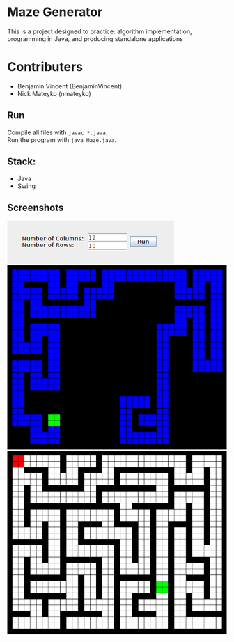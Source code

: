 # Maze Generator
This is a project designed to practice: algorithm implementation, programming in Java, and producing standalone applications 

# Contributers
- Benjamin Vincent (BenjaminVincent)
- Nick Mateyko (nmateyko)

## Run

Compile all files with `javac *.java`.<br />
Run the program with `java Maze.java`.

## Stack:
- Java
- Swing

## Screenshots

!["Set dimensions"](https://github.com/BenjaminVincent/MazeProject/blob/master/docs/set-maze-size.png?raw=true)
!["Generating..."](https://github.com/BenjaminVincent/MazeProject/blob/master/docs/generate-maze.png?raw=true)
!["Maze generation complete"](https://github.com/BenjaminVincent/MazeProject/blob/master/docs/generated.png?raw=true)